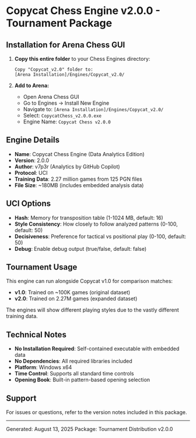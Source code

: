 # Copycat Chess Engine v2.0.0 - Tournament Package

## Installation for Arena Chess GUI

1. **Copy this entire folder** to your Chess Engines directory:
   ```
   Copy "Copycat_v2.0" folder to: 
   [Arena Installation]/Engines/Copycat_v2.0/
   ```

2. **Add to Arena:**
   - Open Arena Chess GUI
   - Go to Engines → Install New Engine
   - Navigate to: `[Arena Installation]/Engines/Copycat_v2.0/`
   - Select: `CopycatChess_v2.0.0.exe`
   - Engine Name: `Copycat Chess v2.0.0`

## Engine Details

- **Name**: Copycat Chess Engine (Data Analytics Edition)
- **Version**: 2.0.0
- **Author**: v7p3r (Analytics by GitHub Copilot)
- **Protocol**: UCI
- **Training Data**: 2.27 million games from 125 PGN files
- **File Size**: ~180MB (includes embedded analysis data)

## UCI Options

- **Hash**: Memory for transposition table (1-1024 MB, default: 16)
- **Style Consistency**: How closely to follow analyzed patterns (0-100, default: 50)
- **Decisiveness**: Preference for tactical vs positional play (0-100, default: 50)
- **Debug**: Enable debug output (true/false, default: false)

## Tournament Usage

This engine can run alongside Copycat v1.0 for comparison matches:
- **v1.0**: Trained on ~100K games (original dataset)
- **v2.0**: Trained on 2.27M games (expanded dataset)

The engines will show different playing styles due to the vastly different training data.

## Technical Notes

- **No Installation Required**: Self-contained executable with embedded data
- **No Dependencies**: All required libraries included
- **Platform**: Windows x64
- **Time Control**: Supports all standard time controls
- **Opening Book**: Built-in pattern-based opening selection

## Support

For issues or questions, refer to the version notes included in this package.

---
Generated: August 13, 2025
Package: Tournament Distribution v2.0.0
